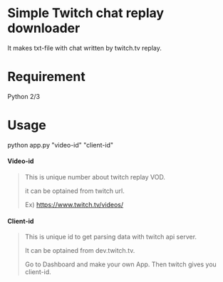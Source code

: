 Simple Twitch chat replay downloader
=============================

It makes txt-file with chat written by twitch.tv replay.

# Requirement
Python 2/3

# Usage
python app.py "video-id" "client-id"


#### Video-id
>This is unique number about twitch replay VOD.
>
>it can be optained from twitch url.
>
>Ex) https://www.twitch.tv/videos/<video-id>

#### Client-id
>This is unique id to get parsing data with twitch api server.
>
>It can be optained from dev.twitch.tv.
>
>Go to Dashboard and make your own App. Then twitch gives you client-id.




